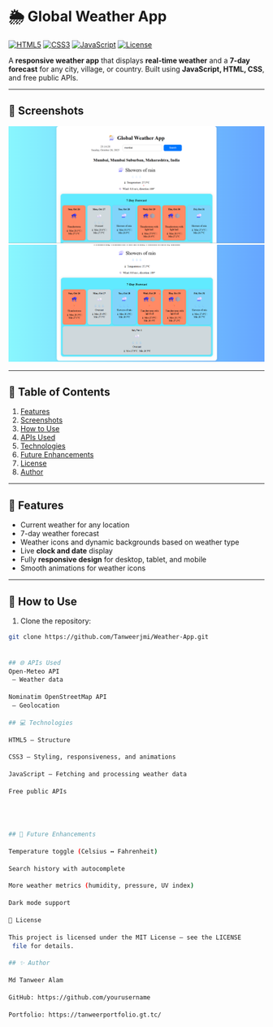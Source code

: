 # 🌦️ Global Weather App

[![HTML5](https://img.shields.io/badge/HTML5-E34F26?style=for-the-badge&logo=html5&logoColor=white)](https://developer.mozilla.org/en-US/docs/Web/HTML) [![CSS3](https://img.shields.io/badge/CSS3-1572B6?style=for-the-badge&logo=css3&logoColor=white)](https://developer.mozilla.org/en-US/docs/Web/CSS) [![JavaScript](https://img.shields.io/badge/JavaScript-F7DF1E?style=for-the-badge&logo=javascript&logoColor=black)](https://developer.mozilla.org/en-US/docs/Web/JavaScript) [![License](https://img.shields.io/badge/License-MIT-green)](LICENSE)  

A **responsive weather app** that displays **real-time weather** and a **7-day forecast** for any city, village, or country. Built using **JavaScript, HTML, CSS**, and free public APIs.

---

## 📸 Screenshots

![Weather App Screenshot](assets/weather-app.png)  
![Weather App Screenshot](assets/forecast.png)  

---

## 📌 Table of Contents

1. [Features](#-features)  
2. [Screenshots](#-screenshots)  
3. [How to Use](#-how-to-use)  
4. [APIs Used](#-apis-used)  
5. [Technologies](#-technologies)  
6. [Future Enhancements](#-future-enhancements)  
7. [License](#-license)  
8. [Author](#-author)  

---

## 🌟 Features

- Current weather for any location  
- 7-day weather forecast  
- Weather icons and dynamic backgrounds based on weather type  
- Live **clock and date** display  
- Fully **responsive design** for desktop, tablet, and mobile  
- Smooth animations for weather icons  

---

## 🚀 How to Use

1. Clone the repository:

```bash
git clone https://github.com/Tanweerjmi/Weather-App.git


## 🌐 APIs Used 
Open-Meteo API
 – Weather data

Nominatim OpenStreetMap API
 – Geolocation

## 💻 Technologies

HTML5 – Structure

CSS3 – Styling, responsiveness, and animations

JavaScript – Fetching and processing weather data

Free public APIs




## 🔮 Future Enhancements

Temperature toggle (Celsius ↔ Fahrenheit)

Search history with autocomplete

More weather metrics (humidity, pressure, UV index)

Dark mode support

📄 License

This project is licensed under the MIT License – see the LICENSE
 file for details.

## ✨ Author

Md Tanweer Alam

GitHub: https://github.com/yourusername

Portfolio: https://tanweerportfolio.gt.tc/